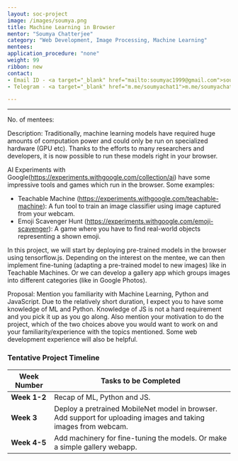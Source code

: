 ```yaml
---
layout: soc-project
image: /images/soumya.png
title: Machine Learning in Browser
mentor: "Soumya Chatterjee"
category: "Web Development, Image Processing, Machine Learning"
mentees:
application_procedure: "none"
weight: 99
ribbon: new
contact:
- Email ID - <a target="_blank" href="mailto:soumyac1999@gmail.com">soumyac1999@gmail.com</a> 
- Telegram - <a target="_blank" href="m.me/soumyachat1">m.me/soumyachat1</a> 

---
```


---



<!--break-->

No. of mentees: 


Description:
Traditionally, machine learning models have required huge amounts of computation power and could only be run on specialized hardware (GPU etc). Thanks to the efforts to many researchers and developers, it is now possible to run these models right in your browser.

AI Experiments with Google(https://experiments.withgoogle.com/collection/ai) have some impressive tools and games which run in the browser. Some examples:
- Teachable Machine (https://experiments.withgoogle.com/teachable-machine): A fun tool to train an image classifier using image captured from your webcam.
- Emoji Scavenger Hunt (https://experiments.withgoogle.com/emoji-scavenger): A game where you have to find real-world objects representing a shown emoji.

In this project, we will start by deploying pre-trained models in the browser using tensorflow.js. Depending on the interest on the mentee, we can then implement fine-tuning (adapting a pre-trained model to new images) like in Teachable Machines. Or we can develop a gallery app which groups images into different categories (like in Google Photos).

Proposal: Mention you familiarity with Machine Learning, Python and JavaScript. Due to the relatively short duration, I expect you to have some knowledge of ML and Python. Knowledge of JS is not a hard requirement and you pick it up as you go along. Also mention your motivation to do the project, which of the two choices above you would want to work on and your familiarity/experience with the topics mentioned. Some web development experience will also be helpful.

<!--break-->

### Tentative Project Timeline
<!--break-->

|Week Number  | Tasks to be Completed|
|--- | --- | 
|**Week 1-2** | Recap of ML, Python and JS. |
|**Week 3** | Deploy a pretrained MobileNet model in browser. Add support for uploading images and taking images from webcam. |
|**Week 4-5** | Add machinery for fine-tuning the models. Or make a simple gallery webapp. |


<!--break-->
